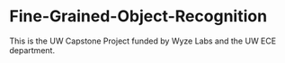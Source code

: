 # Fine-Grained-Object-Recognition

This is the UW Capstone Project funded by Wyze Labs and the UW ECE department.
